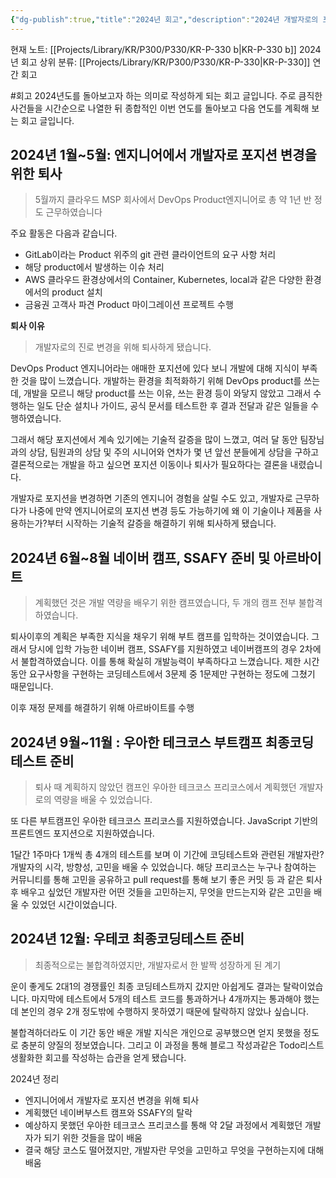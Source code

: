 ```yaml
---
{"dg-publish":true,"title":"2024년 회고","description":"2024년 개발자로의 포지션 변경을 위한 퇴사, 계획했던 캠프의 탈락, 계획하지 않았던 곳에서의 배움 등 다사다난 했던 2024년을 정리해봅니다.","permalink":"/projects/library/kr/p300/p330/kr-p-330-b/","dgPassFrontmatter":true,"noteIcon":"0","created":"2025-01-13T13:05:45.507+09:00","updated":"2025-03-18T02:13:48.081+09:00"}
---
```


현재 노트: [[Projects/Library/KR/P300/P330/KR-P-330 b\|KR-P-330 b]] 2024년 회고
상위 분류: [[Projects/Library/KR/P300/P330/KR-P-330\|KR-P-330]] 연간 회고

#회고
2024년도를 돌아보고자 하는 의미로 작성하게 되는 회고 글입니다.
주로 큼직한 사건들을 시간순으로 나열한 뒤 종합적인 이번 연도를 돌아보고 다음 연도를 계획해 보는 회고 글입니다.

## **2024년 1월~5월:** 엔지니어에서 개발자로 포지션 변경을 위한 퇴사
> 5월까지 클라우드 MSP 회사에서 DevOps Product엔지니어로 총 약 1년 반 정도 근무하였습니다

주요 활동은 다음과 같습니다.

- GitLab이라는 Product 위주의 git 관련 클라이언트의 요구 사항 처리
- 해당 product에서 발생하는 이슈 처리
- AWS 클라우드 환경상에서의 Container, Kubernetes, local과 같은 다양한 환경에서의 product 설치
- 금융권 고객사 파견 Product 마이그레이션 프로젝트 수행

**퇴사 이유**
> 개발자로의 진로 변경을 위해 퇴사하게 됐습니다.

DevOps Product 엔지니어라는 애매한 포지션에 있다 보니 개발에 대해 지식이 부족한 것을 많이 느꼈습니다. 개발하는 환경을 최적화하기 위해 DevOps product를 쓰는데, 개발을 모르니 해당 product를 쓰는 이유, 쓰는 환경 등이 와닿지 않았고 그래서 수행하는 일도 단순 설치나 가이드, 공식 문서를 테스트한 후 결과 전달과 같은 일들을 수행하였습니다.

그래서 해당 포지션에서 계속 있기에는 기술적 갈증을 많이 느꼈고, 여러 달 동안 팀장님과의 상담, 팀원과의 상담 및 주의 시니어와 연차가 몇 년 앞선 분들에게 상담을 구하고 결론적으로는 개발을 하고 싶으면 포지션 이동이나 퇴사가 필요하다는 결론을 내렸습니다. 

개발자로 포지션을 변경하면 기존의 엔지니어 경험을 살릴 수도 있고, 개발자로 근무하다가 나중에 만약 엔지니어로의 포지션 변경 등도 가능하기에 왜 이 기술이나 제품을 사용하는가?부터 시작하는 기술적 갈증을 해결하기 위해 퇴사하게 됐습니다.

## **2024년 6월~8월** 네이버 캠프, SSAFY 준비 및 아르바이트
> 계획했던 것은 개발 역량을 배우기 위한 캠프였습니다, 두 개의 캠프 전부 불합격하였습니다.

퇴사이후의 계획은 부족한 지식을 채우기 위해 부트 캠프를 입학하는 것이였습니다. 그래서 당시에 입학 가능한  네이버 캠프, SSAFY를 지원하였고 네이버캠프의 경우 2차에서 불합격하였습니다.
이를 통해 확실히 개발능력이 부족하다고 느꼈습니다. 제한 시간 동안 요구사항을 구현하는 코딩테스트에서 3문제 중 1문제만 구현하는 정도에 그쳤기 때문입니다.


이후 재정 문제를 해결하기 위해 아르바이트를 수행

## **2024년 9월~11월** : 우아한 테크코스 부트캠프 최종코딩테스트 준비
> 퇴사 때 계획하지 않았던 캠프인 우아한 테크코스 프리코스에서 계획했던 개발자로의 역량을 배울 수 있었습니다.

또 다른 부트캠프인 우아한 테크코스 프리코스를 지원하였습니다.
JavaScript 기반의 프론트엔드 포지션으로 지원하였습니다.

1달간 1주마다 1개씩 총 4개의 테스트를 보며 이 기간에 코딩테스트와 관련된 개발자란? 개발자의 시각, 방향성, 고민을 배울 수 있었습니다. 해당 프리코스는 누구나 참여하는 커뮤니티를 통해 고민을 공유하고 pull request를 통해 보기 좋은 커밋 등 과 같은 퇴사 후 배우고 싶었던 개발자란 어떤 것들을 고민하는지, 무엇을 만드는지와 같은 고민을 배울 수 있었던 시간이었습니다.

## **2024년 12월:** 우테코 최종코딩테스트 준비
> 최종적으로는 불합격하였지만, 개발자로서 한 발짝 성장하게 된 계기

운이 좋게도 2대1의 경쟁률인 최종 코딩테스트까지 갔지만 아쉽게도 결과는 탈락이었습니다.
마지막에 테스트에서 5개의 테스트 코드를 통과하거나 4개까지는 통과해야 했는데 본인의 경우 2개 정도밖에 수행하지 못하였기 때문에 탈락하지 않았나 싶습니다.

불합격하더라도 이 기간 동안 배운 개발 지식은 개인으로 공부했으면 얻지 못했을 정도로 충분히 양질의 정보였습니다.
그리고 이 과정을 통해 블로그 작성과같은 Todo리스트 생활화한 회고를 작성하는 습관을 얻게 됐습니다.


2024년 정리
- 엔지니어에서 개발자로 포지션 변경을 위해 퇴사
- 계획했던 네이버부스트 캠프와 SSAFY의 탈락
- 예상하지 못했던 우아한 테크코스 프리코스를 통해 약 2달 과정에서 계획했던 개발자가 되기 위한 것들을 많이 배움
- 결국 해당 코스도 떨어졌지만, 개발자란 무엇을 고민하고 무엇을 구현하는지에 대해 배움